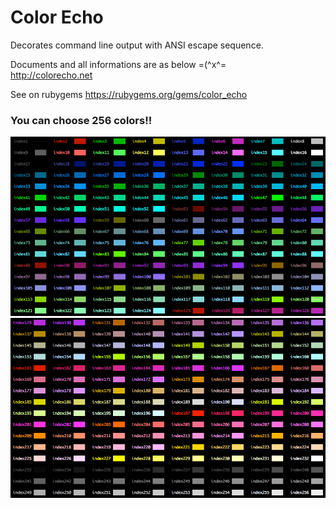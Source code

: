 # Color Echo
Decorates command line output with ANSI escape sequence.   

Documents and all informations are as below =(^x^=    
http://colorecho.net    

See on rubygems
https://rubygems.org/gems/color_echo

### You can choose 256 colors!!
![screen shot](/image/colorindex01.png)
![screen shot](/image/colorindex02.png)
